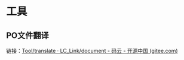 # 工具

## PO文件翻译

链接：[Tool/translate · LC_Link/document - 码云 - 开源中国 (gitee.com)](https://gitee.com/LC_Link/document/tree/master/Tool/translate)


